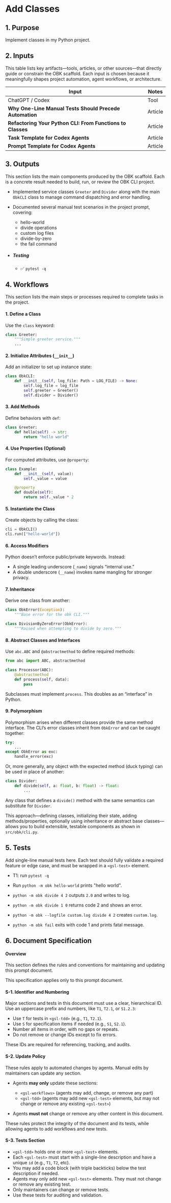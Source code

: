 <?xml version="1.0" encoding="UTF-8"?>
<gsl-prompt id="20250730T062755-0400">
<gsl-description>

<!--
This is a self-contained prompt and spec for OBK/Codex agent work.
- Inputs, outputs, workflows, and tests are listed below.
- All document rules and agent policies are defined in the "Document Specification" section.
- Agents may only update workflows and add new tests (see rules).
- Everything else is for maintainers to edit as needed.
- This file should be easy to read and quick to update—no hidden steps or dependencies.
-->
</gsl-description>
<gsl-header>

# Add Classes

</gsl-header>
<gsl-block>

<gsl-purpose>

## 1.  Purpose

Implement classes in my Python project.   </gsl-purpose>

<gsl-inputs>

## 2. Inputs

This table lists key artifacts—tools, articles, or other sources—that directly guide or constrain the OBK scaffold. Each input is chosen because it meaningfully shapes project automation, agent workflows, or architecture.

| Input | Notes |
| --- | --- |
| ChatGPT / Codex | Tool |
| **Why One-Line Manual Tests Should Precede Automation** | Article |
| **Refactoring Your Python CLI: From Functions to Classes** | Article |
| **Task Template for Codex Agents** | Article |
| **Prompt Template for Codex Agents** | Article |


</gsl-inputs>

<gsl-outputs>

## 3. Outputs

This section lists the main components produced by the OBK scaffold. Each is a concrete result needed to build, run, or review the OBK CLI project.

* Implemented service classes `Greeter` and `Divider` along with the main `ObkCLI` class to manage command dispatching and error handling.
* Documented several manual test scenarios in the project prompt, covering:

  * hello-world
  * divide operations
  * custom log files
  * divide-by-zero
  * the fail command

* ##### Testing

    * ✅ `pytest -q`


</gsl-outputs>

<gsl-workflows>

## 4. Workflows


This section lists the main steps or processes required to complete tasks in the project.



#### 1. Define a Class

Use the `class` keyword:

```python
class Greeter:
    """Simple greeter service."""
    ...
```



#### 2. Initialize Attributes (`__init__`)

Add an initializer to set up instance state:

```python
class ObkCLI:
    def __init__(self, log_file: Path = LOG_FILE) -> None:
        self.log_file = log_file
        self.greeter = Greeter()
        self.divider = Divider()
```



#### 3. Add Methods

Define behaviors with `def`:

```python
class Greeter:
    def hello(self) -> str:
        return "hello world"
```



#### 4. Use Properties (Optional)

For computed attributes, use `@property`:

```python
class Example:
    def __init__(self, value):
        self._value = value

    @property
    def double(self):
        return self._value * 2
```



#### 5. Instantiate the Class

Create objects by calling the class:

```python
cli = ObkCLI()
cli.run(["hello-world"])
```



#### 6. Access Modifiers

Python doesn’t enforce public/private keywords. Instead:

* A single leading underscore (`_name`) signals “internal use.”
* A double underscore (`__name`) invokes name mangling for stronger privacy.



#### 7. Inheritance

Derive one class from another:

```python
class ObkError(Exception):
    """Base error for the obk CLI."""

class DivisionByZeroError(ObkError):
    """Raised when attempting to divide by zero."""
```



#### 8. Abstract Classes and Interfaces

Use `abc.ABC` and `@abstractmethod` to define required methods:

```python
from abc import ABC, abstractmethod

class Processor(ABC):
    @abstractmethod
    def process(self, data):
        pass
```

Subclasses must implement `process`. This doubles as an “interface” in Python.



#### 9. Polymorphism

Polymorphism arises when different classes provide the same method interface. The CLI’s error classes inherit from `ObkError` and can be caught together:

```python
try:
    ...
except ObkError as exc:
    handle_error(exc)
```

Or, more generally, any object with the expected method (duck typing) can be used in place of another:

```python
class Divider:
    def divide(self, a: float, b: float) -> float:
        ...
```

Any class that defines a `divide()` method with the same semantics can substitute for `Divider`.



This approach—defining classes, initializing their state, adding methods/properties, optionally using inheritance or abstract base classes—allows you to build extensible, testable components as shown in `src/obk/cli.py`.


</gsl-workflows>

<gsl-tdd>
<gsl-description>

## 5. Tests

Add single-line manual tests here. Each test should fully validate a required feature or edge case, and must be wrapped in a `<gsl-test>` element.
</gsl-description>
<gsl-test id="T1">

- T1: run `pytest -q`
</gsl-test>

<gsl-test id="T2">

- Run `python -m obk hello-world` prints "hello world".
</gsl-test>

<gsl-test id="T3">

- `python -m obk divide 4 2` outputs `2.0` and writes to log.
</gsl-test>

<gsl-test id="T4">

- `python -m obk divide 1 0` returns code 2 and shows an error.
</gsl-test>

<gsl-test id="T5">

- `python -m obk --logfile custom.log divide 4 2` creates `custom.log`.
</gsl-test>

<gsl-test id="T6">

- `python -m obk fail` exits with code 1 and prints fatal message.
</gsl-test>

</gsl-tdd>
<gsl-document-spec>

## 6. Document Specification

#### Overview

This section defines the rules and conventions for maintaining and updating this prompt document.

This specification applies only to this prompt document.

#### S-1. Identifier and Numbering

Major sections and tests in this document must use a clear, hierarchical ID. Use an uppercase prefix and numbers, like `T1`, `T2.1`, or `S1.2.3`:

- Use `T` for tests in `<gsl-tdd>` (e.g., `T1`, `T2.1`).
- Use `S` for specification items if needed (e.g., `S1`, `S2.1`).
- Number all items in order, with no gaps or repeats.
- Do not remove or change IDs except to fix errors.

These IDs are required for referencing, tracking, and audits.


#### S-2. Update Policy

These rules apply to automated changes by agents. Manual edits by maintainers can update any section.

- Agents **may only** update these sections:
  - `<gsl-workflows>` (agents may add, change, or remove any part)
  - `<gsl-tdd>` (agents may add new `<gsl-test>` elements, but may not change or remove any existing `<gsl-test>`)

- Agents **must not** change or remove any other content in this document.

These rules protect the integrity of the document and its tests, while allowing agents to add workflows and new tests.


#### S-3. Tests Section

- `<gsl-tdd>` holds one or more `<gsl-test>` elements.
- Each `<gsl-test>` must start with a single-line description and have a unique `id` (e.g., `T1`, `T2`, etc).
- You may add a code block (with triple backticks) below the test description if needed.
- Agents may only add new `<gsl-test>` elements. They must not change or remove any existing test.
- Only maintainers can change or remove tests.
- Use these tests for auditing and validation.


</gsl-document-spec>
</gsl-block>
</gsl-prompt>

